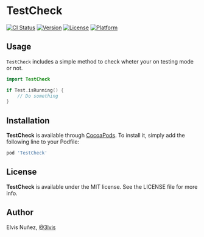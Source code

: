 # TestCheck

[![CI Status](http://img.shields.io/travis/3lvis/TestCheck.svg?style=flat)](https://travis-ci.org/3lvis/TestCheck)
[![Version](https://img.shields.io/cocoapods/v/TestCheck.svg?style=flat)](http://cocoadocs.org/docsets/TestCheck)
[![License](https://img.shields.io/cocoapods/l/TestCheck.svg?style=flat)](http://cocoadocs.org/docsets/TestCheck)
[![Platform](https://img.shields.io/cocoapods/p/TestCheck.svg?style=flat)](http://cocoadocs.org/docsets/TestCheck)

## Usage

`TestCheck` includes a simple method to check wheter your on testing mode or not.

```swift
import TestCheck

if Test.isRunning() {
    // Do something
}
```

## Installation

**TestCheck** is available through [CocoaPods](http://cocoapods.org). To install
it, simply add the following line to your Podfile:

```ruby
pod 'TestCheck'
```

## License

**TestCheck** is available under the MIT license. See the LICENSE file for more info.

## Author

Elvis Nuñez, [@3lvis](https://twitter.com/3lvis)
